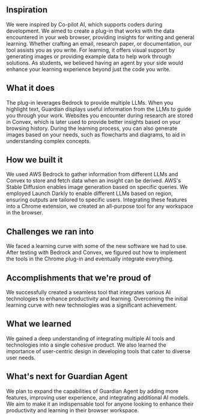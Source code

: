 ## Inspiration

We were inspired by Co-pilot AI, which supports coders during development. We aimed to create a plug-in that works with the data encountered in your web browser, providing insights for writing and general learning. Whether crafting an email, research paper, or documentation, our tool assists you as you write. For learning, it offers visual support by generating images or providing example data to help work through solutions. As students, we believed having an agent by your side would enhance your learning experience beyond just the code you write.

## What it does

The plug-in leverages Bedrock to provide multiple LLMs. When you highlight text, Guardian displays useful information from the LLMs to guide you through your work. Websites you encounter during research are stored in Convex, which is later used to provide better insights based on your browsing history. During the learning process, you can also generate images based on your needs, such as flowcharts and diagrams, to aid in understanding complex concepts.

## How we built it

We used AWS Bedrock to gather information from different LLMs and Convex to store and fetch data when an insight can be derived. AWS's Stable Diffusion enables image generation based on specific queries. We employed Launch Darkly to enable different LLMs based on region, ensuring outputs are tailored to specific users. Integrating these features into a Chrome extension, we created an all-purpose tool for any workspace in the browser.

## Challenges we ran into

We faced a learning curve with some of the new software we had to use. After testing with Bedrock and Convex, we figured out how to implement the tools in the Chrome plug-in and eventually integrate everything.

## Accomplishments that we're proud of

We successfully created a seamless tool that integrates various AI technologies to enhance productivity and learning. Overcoming the initial learning curve with new technologies was a significant achievement.

## What we learned

We gained a deep understanding of integrating multiple AI tools and technologies into a single cohesive product. We also learned the importance of user-centric design in developing tools that cater to diverse user needs.

## What's next for Guardian Agent

We plan to expand the capabilities of Guardian Agent by adding more features, improving user experience, and integrating additional AI models. We aim to make it an indispensable tool for anyone looking to enhance their productivity and learning in their browser workspace.

